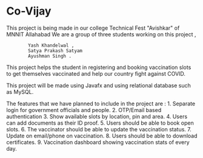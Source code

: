 # Co-Vijay

This project is being made in our college Technical Fest "Avishkar" of MNNIT Allahabad 
We are a group of three students working on this project , 
            
            Yash Khandelwal ,
            Satya Prakash Satyam 
            Ayushman Singh . 

This project helps the student in registering and booking vaccination slots to get themselves vaccinated and help our country fight against COVID. 

This project will be made using Javafx and using relational database such as MySQL.  

The features that we have planned to include in the project are : 
                1. Separate login for government officials and people.
                2. OTP/Email based authentication
                3. Show available slots by location, pin and area.
                4. Users can add documents as their ID proof.
                5. Users should be able to book open slots.
                6. The vaccinator should be able to update the vaccination status.
                7. Update on email/phone on vaccination.
                8. Users should be able to download certificates.
                9. Vaccination dashboard showing vaccination stats of every day.


